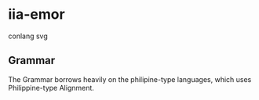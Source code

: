 # iia-emor
conlang svg

## Grammar

The Grammar borrows heavily on the philipine-type languages, which uses Philippine-type Alignment.
